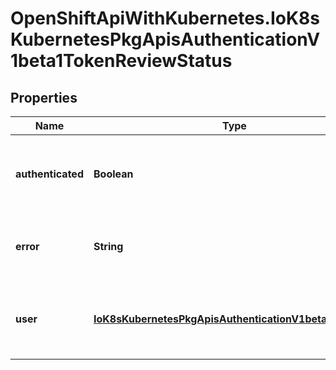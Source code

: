 # OpenShiftApiWithKubernetes.IoK8sKubernetesPkgApisAuthenticationV1beta1TokenReviewStatus

## Properties
Name | Type | Description | Notes
------------ | ------------- | ------------- | -------------
**authenticated** | **Boolean** | Authenticated indicates that the token was associated with a known user. | [optional] 
**error** | **String** | Error indicates that the token couldn&#39;t be checked | [optional] 
**user** | [**IoK8sKubernetesPkgApisAuthenticationV1beta1UserInfo**](IoK8sKubernetesPkgApisAuthenticationV1beta1UserInfo.md) | User is the UserInfo associated with the provided token. | [optional] 



